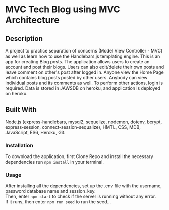 # MVC Tech Blog using MVC Architecture 

## Description
A project to practice separation of concerns (Model View Controller - MVC) as well as learn how to use the Handlebars.js templating engine.
This is an app for creating Blog posts. The application allows users to create an account and post their blogs. Users can also edit/delete their own posts and leave comment on other's post after logged in. Anyone view the Home Page which contains blog posts posted by other users. Anybody can view individual posts and its comments as well. To perform other actions, login is required. Data is stored in JAWSDB on heroku, and application is deployed on heroku.

## Built With
Node.js (express-handlebars, mysql2, sequelize, nodemon, dotenv, bcrypt, express-session, connect-session-sequalize), HMTL, CSS, MDB, JavaScript, ES6, Heroku, Git.

### Installation
To download the application, first Clone Repo and install the necessary dependencies run ```npm install``` in your terminal. 

### Usage
After installing all the dependencies, set up the .env file with the username, password database name and session_key. <br> Then, enter 
```npm start``` 
to check if the server is running without any error. <br> If it runs, then enter
```npm run seed``` 
to run the seed...